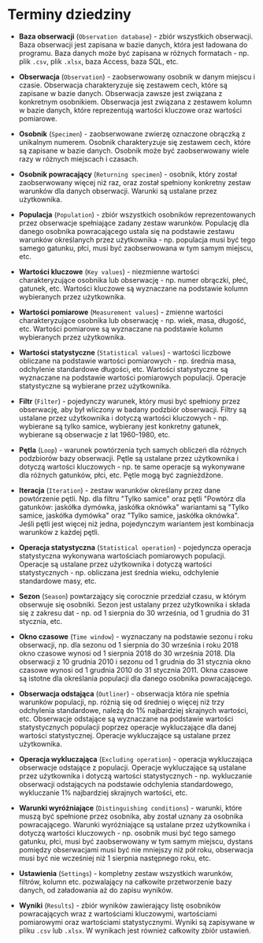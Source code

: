 # Terminy dziedziny

- **Baza obserwacji** (`Observation database`) - zbiór wszystkich obserwacji. Baza obserwacji jest zapisana w bazie danych, która jest ładowana do programu. Baza danych może być zapisana w różnych formatach - np. plik `.csv`, plik `.xlsx`, baza Access, baza SQL, etc.

- **Obserwacja** (`Observation`) - zaobserwowany osobnik w danym miejscu i czasie. Obserwacja charakteryzuje się zestawem cech, które są zapisane w bazie danych. Obserwacja zawsze jest związana z konkretnym osobnikiem. Obserwacja jest związana z zestawem kolumn w bazie danych, które reprezentują wartości kluczowe oraz wartości pomiarowe.

- **Osobnik** (`Specimen`) - zaobserwowane zwierzę oznaczone obrączką z unikalnym numerem. Osobnik charakteryzuje się zestawem cech, które są zapisane w bazie danych. Osobnik może być zaobserwowany wiele razy w różnych miejscach i czasach.

- **Osobnik powracający** (`Returning specimen`) - osobnik, który został zaobserwowany więcej niż raz, oraz został spełniony konkretny zestaw warunków dla danych obserwacji. Warunki są ustalane przez użytkownika.

- **Populacja** (`Population`) - zbiór wszystkich osobników reprezentowanych przez obserwacje spełniające zadany zestaw warunków. Populację dla danego osobnika powracającego ustala się na podstawie zestawu warunków określanych przez użytkownika - np. populacja musi być tego samego gatunku, płci, musi być zaobserwowana w tym samym miejscu, etc.

- **Wartości kluczowe** (`Key values`) - niezmienne wartości charakteryzujące osobnika lub obserwację - np. numer obrączki, płeć, gatunek, etc. Wartości kluczowe są wyznaczane na podstawie kolumn wybieranych przez użytkownika.

- **Wartości pomiarowe** (`Measurement values`) - zmienne wartości charakteryzujące osobnika lub obserwację - np. wiek, masa, długość, etc. Wartości pomiarowe są wyznaczane na podstawie kolumn wybieranych przez użytkownika.

- **Wartości statystyczne** (`Statistical values`) - wartości liczbowe obliczane na podstawie wartości pomiarowych - np. średnia masa, odchylenie standardowe długości, etc. Wartości statystyczne są wyznaczane na podstawie wartości pomiarowych populacji. Operacje statystyczne są wybierane przez użytkownika.

- **Filtr** (`Filter`) - pojedynczy warunek, który musi być spełniony przez obserwację, aby był wliczony w badany podzbiór obserwacji. Filtry są ustalane przez użytkownika i dotyczą wartości kluczowych - np. wybierane są tylko samice, wybierany jest konkretny gatunek, wybierane są obserwacje z lat 1960-1980, etc.

- **Pętla** (`Loop`) - warunek powtórzenia tych samych obliczeń dla różnych podzbiorów bazy obserwacji. Pętle są ustalane przez użytkownika i dotyczą wartości kluczowych - np. te same operacje są wykonywane dla różnych gatunków, płci, etc. Pętle mogą być zagnieżdżone.

- **Iteracja** (`Iteration`) - zestaw warunków określany przez dane powtórzenie pętli. Np. dla filtru "Tylko samice" oraz pętli "Powtórz dla gatunków: jaskółka dymówka, jaskółka oknówka" wariantami są "Tylko samice, jaskółka dymówka" oraz "Tylko samice, jaskółka oknówka". Jeśli pętli jest więcej niż jedna, pojedynczym wariantem jest kombinacja warunków z każdej pętli.

- **Operacja statystyczna** (`Statistical operation`) - pojedyncza operacja statystyczna wykonywana wartościach pomiarowych populacji. Operacje są ustalane przez użytkownika i dotyczą wartości statystycznych - np. obliczana jest średnia wieku, odchylenie standardowe masy, etc.

- **Sezon** (`Season`) powtarzający się corocznie przedział czasu, w którym obserwuje się osobniki. Sezon jest ustalany przez użytkownika i składa się z zakresu dat - np. od 1 sierpnia do 30 września, od 1 grudnia do 31 stycznia, etc.

- **Okno czasowe** (`Time window`) - wyznaczany na podstawie sezonu i roku obserwacji, np. dla sezonu od 1 sierpnia do 30 września i roku 2018 okno czasowe wynosi od 1 sierpnia 2018 do 30 września 2018. Dla obserwacji z 10 grudnia 2010 i sezonu od 1 grudnia do 31 stycznia okno czasowe wynosi od 1 grudnia 2010 do 31 stycznia 2011. Okna czasowe są istotne dla określania populacji dla danego osobnika powracającego.

- **Obserwacja odstająca** (`Outliner`) - obserwacja która nie spełnia warunków populacji, np. różnią się od średniej o więcej niż trzy odchylenia standardowe, należą do 1% najbardziej skrajnych wartości, etc. Obserwacje odstające są wyznaczane na podstawie wartości statystycznych populacji poprzez operacje wykluczające dla danej wartości statystycznej. Operacje wykluczające są ustalane przez użytkownika.

- **Operacja wykluczająca** (`Excluding operation`) - operacja wykluczająca obserwacje odstające z populacji. Operacje wykluczające są ustalane przez użytkownika i dotyczą wartości statystycznych - np. wykluczanie obserwacji odstających na podstawie odchylenia standardowego, wykluczanie 1% najbardziej skrajnych wartości, etc.

- **Warunki wyróżniające** (`Distinguishing conditions`) - warunki, które muszą być spełnione przez osobnika, aby został uznany za osobnika powracającego. Warunki wyróżniające są ustalane przez użytkownika i dotyczą wartości kluczowych - np. osobnik musi być tego samego gatunku, płci, musi być zaobserwowany w tym samym miejscu, dystans pomiędzy obserwacjami musi być nie mniejszy niż pół roku, obserwacja musi być nie wcześniej niż 1 sierpnia następnego roku, etc.

- **Ustawienia** (`Settings`) - kompletny zestaw wszystkich warunków, filtrów, kolumn etc. pozwalający na całkowite przetworzenie bazy danych, od załadowania aż do zapisu wyników.

- **Wyniki** (`Results`) - zbiór wyników zawierający listę osobników powracających wraz z wartościami kluczowymi, wartościami pomiarowymi oraz wartościami statystycznymi. Wyniki są zapisywane w pliku `.csv` lub `.xlsx`. W wynikach jest również całkowity zbiór ustawień.
